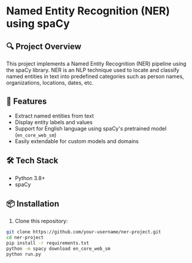 # Named Entity Recognition (NER) using spaCy

## 🔍 Project Overview

This project implements a Named Entity Recognition (NER) pipeline using the spaCy library. NER is an NLP technique used to locate and classify named entities in text into predefined categories such as person names, organizations, locations, dates, etc.

## 🧠 Features

- Extract named entities from text
- Display entity labels and values
- Support for English language using spaCy's pretrained model (`en_core_web_sm`)
- Easily extendable for custom models and domains

## 🛠 Tech Stack

- Python 3.8+
- spaCy


## 📦 Installation

1. Clone this repository:

```bash
git clone https://github.com/your-username/ner-project.git
cd ner-project
pip install -r requirements.txt
python -m spacy download en_core_web_sm
python run.py

